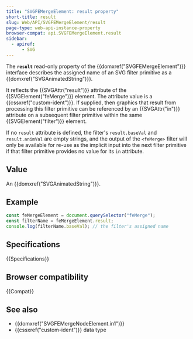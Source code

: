 ```yaml
---
title: "SVGFEMergeElement: result property"
short-title: result
slug: Web/API/SVGFEMergeElement/result
page-type: web-api-instance-property
browser-compat: api.SVGFEMergeElement.result
sidebar:
  - apiref:
      - SVG
---
```


The **`result`** read-only property of the {{domxref("SVGFEMergeElement")}} interface describes the assigned name of an SVG filter primitive as a {{domxref("SVGAnimatedString")}}.

It reflects the {{SVGAttr("result")}} attribute of the {{SVGElement("feMerge")}} element. The attribute value is a {{cssxref("custom-ident")}}. If supplied, then graphics that result from processing this filter primitive can be referenced by an {{SVGAttr("in")}} attribute on a subsequent filter primitive within the same {{SVGElement("filter")}} element.

If no `result` attribute is defined, the filter's `result.baseVal` and `result.animVal` are empty strings, and the output of the `<feMerge>` filter will only be available for re-use as the implicit input into the next filter primitive if that filter primitive provides no value for its `in` attribute.

## Value

An {{domxref("SVGAnimatedString")}}.

## Example

```js
const feMergeElement = document.querySelector("feMerge");
const filterName = feMergeElement.result;
console.log(filterName.baseVal); // the filter's assigned name
```

## Specifications

{{Specifications}}

## Browser compatibility

{{Compat}}

## See also

- {{domxref("SVGFEMergeNodeElement.in1")}}
- {{cssxref("custom-ident")}} data type

